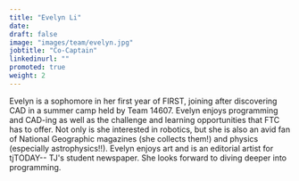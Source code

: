 ```yaml
---
title: "Evelyn Li"
date: 
draft: false
image: "images/team/evelyn.jpg"
jobtitle: "Co-Captain"
linkedinurl: ""
promoted: true
weight: 2
---
```


Evelyn is a sophomore in her first year of FIRST, joining after discovering CAD in a summer camp held by Team 14607. Evelyn enjoys programming and CAD-ing as well as the challenge and learning opportunities that FTC has to offer. Not only is she interested in robotics, but she is also an avid fan of National Geographic magazines (she collects them!) and physics (especially astrophysics!!). Evelyn enjoys art and is an editorial artist for tjTODAY-- TJ's student newspaper. She looks forward to diving deeper into programming.
